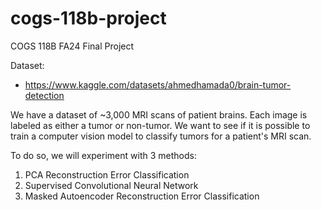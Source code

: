 # cogs-118b-project
COGS 118B FA24 Final Project

Dataset:  
- https://www.kaggle.com/datasets/ahmedhamada0/brain-tumor-detection  

We have a dataset of ~3,000 MRI scans of patient brains. Each image is labeled as either a tumor or non-tumor. We want to see if it is possible to train a computer vision model to classify tumors for a patient's MRI scan.  

To do so, we will experiment with 3 methods:  
1. PCA Reconstruction Error Classification
2. Supervised Convolutional Neural Network
3. Masked Autoencoder Reconstruction Error Classification

